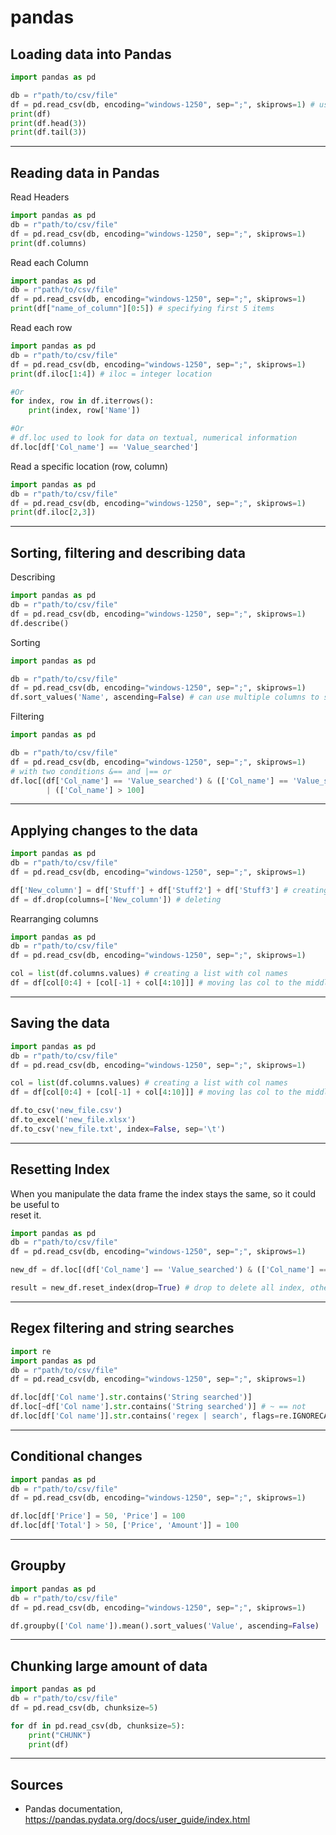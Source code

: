 # pandas
## Loading data into Pandas
```python
import pandas as pd

db = r"path/to/csv/file"
df = pd.read_csv(db, encoding="windows-1250", sep=";", skiprows=1) # useful key word arguments
print(df)
print(df.head(3))
print(df.tail(3))
```
___
## Reading data in Pandas
Read Headers
```python
import pandas as pd
db = r"path/to/csv/file"
df = pd.read_csv(db, encoding="windows-1250", sep=";", skiprows=1)
print(df.columns)
```
Read each Column
```python
import pandas as pd
db = r"path/to/csv/file"
df = pd.read_csv(db, encoding="windows-1250", sep=";", skiprows=1)
print(df["name_of_column"][0:5]) # specifying first 5 items
```
Read each row
```python
import pandas as pd
db = r"path/to/csv/file"
df = pd.read_csv(db, encoding="windows-1250", sep=";", skiprows=1)
print(df.iloc[1:4]) # iloc = integer location

#Or
for index, row in df.iterrows():
    print(index, row['Name'])

#Or
# df.loc used to look for data on textual, numerical information
df.loc[df['Col_name'] == 'Value_searched']

```
Read a specific location (row, column)
```python
import pandas as pd
db = r"path/to/csv/file"
df = pd.read_csv(db, encoding="windows-1250", sep=";", skiprows=1)
print(df.iloc[2,3])
```
___
## Sorting, filtering and describing data
Describing
```python
import pandas as pd
db = r"path/to/csv/file"
df = pd.read_csv(db, encoding="windows-1250", sep=";", skiprows=1)
df.describe()
```
Sorting
```python
import pandas as pd

db = r"path/to/csv/file"
df = pd.read_csv(db, encoding="windows-1250", sep=";", skiprows=1)
df.sort_values('Name', ascending=False) # can use multiple columns to sort by
```
Filtering
```python
import pandas as pd

db = r"path/to/csv/file"
df = pd.read_csv(db, encoding="windows-1250", sep=";", skiprows=1)
# with two conditions &== and |== or
df.loc[(df['Col_name'] == 'Value_searched') & (['Col_name'] == 'Value_searched')
        | (['Col_name'] > 100]
```
___
## Applying changes to the data
```python
import pandas as pd
db = r"path/to/csv/file"
df = pd.read_csv(db, encoding="windows-1250", sep=";", skiprows=1)

df['New_column'] = df['Stuff'] + df['Stuff2'] + df['Stuff3'] # creating, add at the end
df = df.drop(columns=['New_column']) # deleting
```
Rearranging columns
```python
import pandas as pd
db = r"path/to/csv/file"
df = pd.read_csv(db, encoding="windows-1250", sep=";", skiprows=1)

col = list(df.columns.values) # creating a list with col names
df = df[col[0:4] + [col[-1] + col[4:10]]] # moving las col to the middle
```
___
## Saving the data
```python
import pandas as pd
db = r"path/to/csv/file"
df = pd.read_csv(db, encoding="windows-1250", sep=";", skiprows=1)

col = list(df.columns.values) # creating a list with col names
df = df[col[0:4] + [col[-1] + col[4:10]]] # moving las col to the middle

df.to_csv('new_file.csv')
df.to_excel('new_file.xlsx')
df.to_csv('new_file.txt', index=False, sep='\t')
```
___
## Resetting Index
When you manipulate the data frame the index stays the same, so it could be useful to  
reset it.
```python
import pandas as pd
db = r"path/to/csv/file"
df = pd.read_csv(db, encoding="windows-1250", sep=";", skiprows=1)

new_df = df.loc[(df['Col_name'] == 'Value_searched') & (['Col_name'] == 'Value_searched')]

result = new_df.reset_index(drop=True) # drop to delete all index, otherwise it will be added as a new column
```
___
## Regex filtering and string searches
```python
import re
import pandas as pd
db = r"path/to/csv/file"
df = pd.read_csv(db, encoding="windows-1250", sep=";", skiprows=1)

df.loc[df['Col name'].str.contains('String searched')]
df.loc[~df['Col name'].str.contains('String searched')] # ~ == not
df.loc[df['Col name']].str.contains('regex | search', flags=re.IGNORECASE ,regex=True)]
```
___
## Conditional changes
```python
import pandas as pd
db = r"path/to/csv/file"
df = pd.read_csv(db, encoding="windows-1250", sep=";", skiprows=1)

df.loc[df['Price'] = 50, 'Price'] = 100
df.loc[df['Total'] > 50, ['Price', 'Amount']] = 100
```
___
## Groupby
```python
import pandas as pd
db = r"path/to/csv/file"
df = pd.read_csv(db, encoding="windows-1250", sep=";", skiprows=1)

df.groupby(['Col name']).mean().sort_values('Value', ascending=False)
```
___
## Chunking large amount of data
```python
import pandas as pd
db = r"path/to/csv/file"
df = pd.read_csv(db, chunksize=5)

for df in pd.read_csv(db, chunksize=5):
    print("CHUNK")
    print(df)

```


___
## Sources
- Pandas documentation, https://pandas.pydata.org/docs/user_guide/index.html
